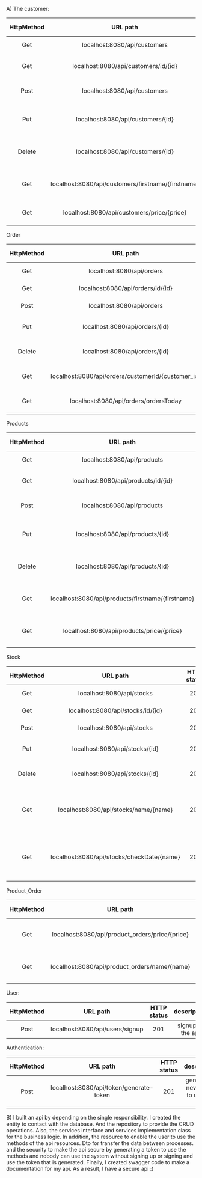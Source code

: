A)
The customer:

|  HttpMethod  |                      URL path                      |  HTTP status  |            description            |
|:------------:|:--------------------------------------------------:|:-------------:|:---------------------------------:|
|     Get      |            localhost:8080/api/customers            |      200      |       get all the customers       |
|     Get      |        localhost:8080/api/customers/id/{id}        |      200      |      get the customer by id       |
|     Post     |            localhost:8080/api/customers            |      201      |       create a new customer       |
|     Put      |         localhost:8080/api/customers/{id}          |      200      |  update existing customer by id   |
|    Delete    |         localhost:8080/api/customers/{id}          |      200      |  delete existing customer by id   |
|     Get      | localhost:8080/api/customers/firstname/{firstname} |      200      | get the customer by the firstname |
|     Get      |     localhost:8080/api/customers/price/{price}     |      200      |     get the customer by price     |

Order

|  HttpMethod  |                      URL path                      |  HTTP status  |            description            |
|:------------:|:--------------------------------------------------:|:-------------:|:---------------------------------:|
|     Get      |             localhost:8080/api/orders              |      200      |        get all the orders         |
|     Get      |         localhost:8080/api/orders/id/{id}          |      200      |        get the order by id        |
|     Post     |             localhost:8080/api/orders              |      201      |        create a new order         |
|     Put      |           localhost:8080/api/orders/{id}           |      200      |    update existing order by id    |
|    Delete    |           localhost:8080/api/orders/{id}           |      200      |    delete existing order by id    |
|     Get      | localhost:8080/api/orders/customerId/{customer_id} |      200      |    get the orders by customer     |
|     Get      |       localhost:8080/api/orders/ordersToday        |      200      |       get the orders today        |

Products

|  HttpMethod  |                     URL path                      |  HTTP status  |              description              |
|:------------:|:-------------------------------------------------:|:-------------:|:-------------------------------------:|
|     Get      |            localhost:8080/api/products            |      200      |         get all the products          |
|     Get      |        localhost:8080/api/products/id/{id}        |      200      |         get the product by id         |
|     Post     |            localhost:8080/api/products            |      201      |         create a new product          |
|     Put      |         localhost:8080/api/products/{id}          |      200      |     update existing product by id     |
|    Delete    |         localhost:8080/api/products/{id}          |      200      |     delete existing product by id     |
|     Get      | localhost:8080/api/products/firstname/{firstname} |      200      | get the products that are stock able  |
|     Get      |     localhost:8080/api/products/price/{price}     |      200      |    get the product less than price    |

Stock

|  HttpMethod  |                  URL path                  |  HTTP status  |                            description                             |
|:------------:|:------------------------------------------:|:-------------:|:------------------------------------------------------------------:|
|     Get      |         localhost:8080/api/stocks          |      200      |                         get all the stocks                         |
|     Get      |     localhost:8080/api/stocks/id/{id}      |      200      |                        get the stock by id                         |
|     Post     |         localhost:8080/api/stocks          |      201      |                         create a new stock                         |
|     Put      |       localhost:8080/api/stocks/{id}       |      200      |                    update existing stock by id                     |
|    Delete    |       localhost:8080/api/stocks/{id}       |      200      |                    delete existing stock by id                     |
|     Get      |   localhost:8080/api/stocks/name/{name}    |      200      |      Get the quantity in the stock of the product by its name      |
|     Get      | localhost:8080/api/stocks/checkDate/{name} |      200      |   Get last updated date of the product in the stock by its name    |

Product_Order

|  HttpMethod  |                    URL path                     |  HTTP status  |                     description                     |
|:------------:|:-----------------------------------------------:|:-------------:|:---------------------------------------------------:|
|     Get      | localhost:8080/api/product_orders/price/{price} |      200      |     Get all the product_orders by certain price     |
|     Get      |  localhost:8080/api/product_orders/name/{name}  |      200      | Get all the product_orders by certain product name  |

User:

|  HttpMethod  |             URL path              |  HTTP status  |           description            |
|:------------:|:---------------------------------:|:-------------:|:--------------------------------:|
|     Post     |  localhost:8080/api/users/signup  |      201      |        signup to the api         |


Authentication:

|  HttpMethod  |                URL path                 |  HTTP status  |             description             |
|:------------:|:---------------------------------------:|:-------------:|:-----------------------------------:|
|     Post     | localhost:8080/api/token/generate-token |      201      | generate a new token to use the api |

B) 
I built an api by depending on the single responsibility. I created the entity to contact with the database. And the repository 
to provide the CRUD operations. Also, the services interface and services implementation class for the business logic. In addition, 
the resource to enable the user to use the methods of the api resources. Dto for transfer the data between processes. and the 
security to make the api secure by generating a token to use the methods and nobody can use the system without signing up or 
signing and use the token that is generated. Finally, I created swagger code to make a documentation for my api. As a result,
I have a secure api :)  
